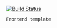 <!--   -->

[![Build Status](https://travis-ci.org/Mifrill/httplab.svg?branch=master)](https://travis-ci.org/Mifrill/httplab)

    Frontend template
